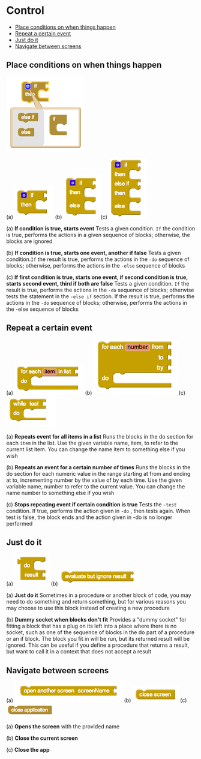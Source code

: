 # Control

* [Place conditions on when things happen](control.md#placing-conditions-on-when-things-happen)
* [Repeat a certain event](control.md#repeat-a-certain-event)
* [Just do it](control.md#just-do-it)
* [Navigate between screens](control.md#navigate-between-screens)

## Place conditions on when things happen

![](../../../.gitbook/assets/control-blocks-5.png)

\(a\) ![](../../../.gitbook/assets/control-blocks-1%20%281%29.png) \(b\) ![](../../../.gitbook/assets/control-blocks-3.png)\(c\) ![](../../../.gitbook/assets/control-blocks-4.png)

\(a\) **If condition is true, starts event** Tests a given condition. `If` the condition is true, performs the actions in a given sequence of blocks; otherwise, the blocks are ignored

\(b\) **If condition is true, starts one event, another if false** Tests a given condition.`If` the result is true, performs the actions in the `-do` sequence of blocks; otherwise, performs the actions in the `-else` sequence of blocks

\(c\) **If first condition is true, starts one event, if second condition is true, starts second event, third if both are false** Tests a given condition. `If` the result is true, performs the actions in the `-do` sequence of blocks; otherwise tests the statement in the `-else if` section. If the result is true, performs the actions in the `-do` sequence of blocks; otherwise, performs the actions in the -else sequence of blocks

## Repeat a certain event

\(a\) ![](../../../.gitbook/assets/control-blocks-6.png) \(b\) ![](../../../.gitbook/assets/control-blocks-7.png) \(c\) ![](../../../.gitbook/assets/control-blocks-8.png)

\(a\) **Repeats event for all items in a list** Runs the blocks in the do section for each `item` in the list. Use the given variable name, item, to refer to the current list item. You can change the name item to something else if you wish

\(b\) **Repeats an event for a certain number of times** Runs the blocks in the do section for each numeric value in the range starting at from and ending at to, incrementing number by the value of by each time. Use the given variable name, number to refer to the current value. You can change the name number to something else if you wish

\(c\) **Stops repeating event if certain condition is true** Tests the `-test` condition. If true, performs the action given in `-do` , then tests again. When test is false, the block ends and the action given in -do is no longer performed

## Just do it

\(a\) ![](../../../.gitbook/assets/control-blocks-9.png)\(b\) ![](../../../.gitbook/assets/control-blocks-10.png)

\(a\) **Just do it** Sometimes in a procedure or another block of code, you may need to do something and return something, but for various reasons you may choose to use this block instead of creating a new procedure

\(b\) **Dummy socket when blocks don't fit** Provides a "dummy socket" for fitting a block that has a plug on its left into a place where there is no socket, such as one of the sequence of blocks in the do part of a procedure or an if block. The block you fit in will be run, but its returned result will be ignored. This can be useful if you define a procedure that returns a result, but want to call it in a context that does not accept a result

## Navigate between screens

\(a\) ![](../../../.gitbook/assets/control-blocks-11.png)\(b\) ![](../../../.gitbook/assets/control-blocks-13.png) \(c\) ![](../../../.gitbook/assets/control-blocks-15.png)

\(a\) **Opens the screen** with the provided name

\(b\) **Close the current screen**

\(c\) **Close the app**

